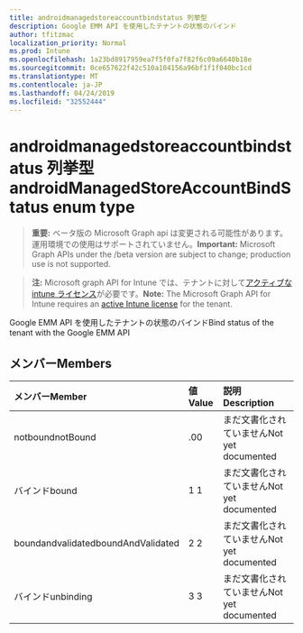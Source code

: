 ```yaml
---
title: androidmanagedstoreaccountbindstatus 列挙型
description: Google EMM API を使用したテナントの状態のバインド
author: tfitzmac
localization_priority: Normal
ms.prod: Intune
ms.openlocfilehash: 1a23bd8917959ea7f5f0fa7f82f6c09a6640b18e
ms.sourcegitcommit: 0ce657622f42c510a104156a96bf1f1f040bc1cd
ms.translationtype: MT
ms.contentlocale: ja-JP
ms.lasthandoff: 04/24/2019
ms.locfileid: "32552444"
---
```

# <a name="androidmanagedstoreaccountbindstatus-enum-type"></a><span data-ttu-id="290b9-103">androidmanagedstoreaccountbindstatus 列挙型</span><span class="sxs-lookup"><span data-stu-id="290b9-103">androidManagedStoreAccountBindStatus enum type</span></span>

> <span data-ttu-id="290b9-104">**重要:** ベータ版の Microsoft Graph api は変更される可能性があります。運用環境での使用はサポートされていません。</span><span class="sxs-lookup"><span data-stu-id="290b9-104">**Important:** Microsoft Graph APIs under the /beta version are subject to change; production use is not supported.</span></span>

> <span data-ttu-id="290b9-105">**注:** Microsoft graph API for Intune では、テナントに対して[アクティブな intune ライセンス](https://go.microsoft.com/fwlink/?linkid=839381)が必要です。</span><span class="sxs-lookup"><span data-stu-id="290b9-105">**Note:** The Microsoft Graph API for Intune requires an [active Intune license](https://go.microsoft.com/fwlink/?linkid=839381) for the tenant.</span></span>

<span data-ttu-id="290b9-106">Google EMM API を使用したテナントの状態のバインド</span><span class="sxs-lookup"><span data-stu-id="290b9-106">Bind status of the tenant with the Google EMM API</span></span>

## <a name="members"></a><span data-ttu-id="290b9-107">メンバー</span><span class="sxs-lookup"><span data-stu-id="290b9-107">Members</span></span>
|<span data-ttu-id="290b9-108">メンバー</span><span class="sxs-lookup"><span data-stu-id="290b9-108">Member</span></span>|<span data-ttu-id="290b9-109">値</span><span class="sxs-lookup"><span data-stu-id="290b9-109">Value</span></span>|<span data-ttu-id="290b9-110">説明</span><span class="sxs-lookup"><span data-stu-id="290b9-110">Description</span></span>|
|:---|:---|:---|
|<span data-ttu-id="290b9-111">notbound</span><span class="sxs-lookup"><span data-stu-id="290b9-111">notBound</span></span>|<span data-ttu-id="290b9-112">.0</span><span class="sxs-lookup"><span data-stu-id="290b9-112">0</span></span>|<span data-ttu-id="290b9-113">まだ文書化されていません</span><span class="sxs-lookup"><span data-stu-id="290b9-113">Not yet documented</span></span>|
|<span data-ttu-id="290b9-114">バインド</span><span class="sxs-lookup"><span data-stu-id="290b9-114">bound</span></span>|<span data-ttu-id="290b9-115">1 </span><span class="sxs-lookup"><span data-stu-id="290b9-115">1</span></span>|<span data-ttu-id="290b9-116">まだ文書化されていません</span><span class="sxs-lookup"><span data-stu-id="290b9-116">Not yet documented</span></span>|
|<span data-ttu-id="290b9-117">boundandvalidated</span><span class="sxs-lookup"><span data-stu-id="290b9-117">boundAndValidated</span></span>|<span data-ttu-id="290b9-118">2 </span><span class="sxs-lookup"><span data-stu-id="290b9-118">2</span></span>|<span data-ttu-id="290b9-119">まだ文書化されていません</span><span class="sxs-lookup"><span data-stu-id="290b9-119">Not yet documented</span></span>|
|<span data-ttu-id="290b9-120">バインド</span><span class="sxs-lookup"><span data-stu-id="290b9-120">unbinding</span></span>|<span data-ttu-id="290b9-121">3 </span><span class="sxs-lookup"><span data-stu-id="290b9-121">3</span></span>|<span data-ttu-id="290b9-122">まだ文書化されていません</span><span class="sxs-lookup"><span data-stu-id="290b9-122">Not yet documented</span></span>|





